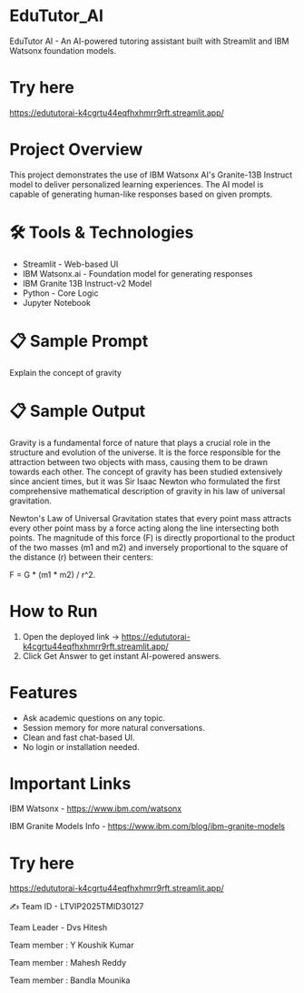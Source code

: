 # EduTutor_AI
EduTutor AI - An AI-powered tutoring assistant built with Streamlit and IBM Watsonx foundation models. 

# Try here
https://edututorai-k4cgrtu44eqfhxhmrr9rft.streamlit.app/

# Project Overview
This project demonstrates the use of IBM Watsonx AI's Granite-13B Instruct model to deliver personalized learning experiences. The AI model is capable of generating human-like responses based on given prompts.

# 🛠 Tools & Technologies
- Streamlit - Web-based UI
- IBM Watsonx.ai - Foundation model for generating responses
- IBM Granite 13B Instruct-v2 Model
- Python - Core Logic
- Jupyter Notebook

# 📋 Sample Prompt
Explain the concept of gravity

# 📋 Sample Output
Gravity is a fundamental force of nature that plays a crucial role in the structure and evolution of the universe. It is the force responsible for the attraction between two objects with mass, causing them to be drawn towards each other. The concept of gravity has been studied extensively since ancient times, but it was Sir Isaac Newton who formulated the first comprehensive mathematical description of gravity in his law of universal gravitation.

Newton's Law of Universal Gravitation states that every point mass attracts every other point mass by a force acting along the line intersecting both points. The magnitude of this force (F) is directly proportional to the product of the two masses (m1 and m2) and inversely proportional to the square of the distance (r) between their centers:

F = G * (m1 * m2) / r^2.

# How to Run 

1. Open the deployed link -> https://edututorai-k4cgrtu44eqfhxhmrr9rft.streamlit.app/
2. Click Get Answer to get instant AI-powered answers.


# Features

- Ask academic questions on any topic.
- Session memory for more natural conversations.
- Clean and fast chat-based UI.
- No login or installation needed.


# Important Links

IBM Watsonx - https://www.ibm.com/watsonx 

IBM Granite Models Info - https://www.ibm.com/blog/ibm-granite-models

# Try here
https://edututorai-k4cgrtu44eqfhxhmrr9rft.streamlit.app/

✍ Team ID - LTVIP2025TMID30127

Team Leader - Dvs Hitesh

Team member : Y Koushik Kumar

Team member : Mahesh Reddy

Team member : Bandla Mounika

